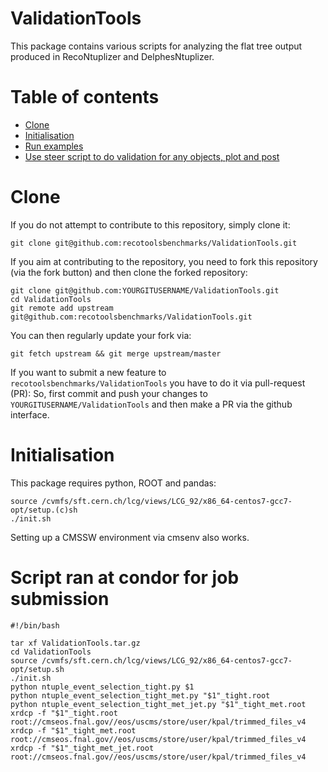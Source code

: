 ValidationTools
===============

This package contains various scripts for analyzing the flat tree output produced in RecoNtuplizer and DelphesNtuplizer.

Table of contents
=================
  * [Clone](#clone)
  * [Initialisation](#initilisation)
  * [Run examples](#run-examples)
  * [Use steer script to do validation for any objects, plot and post](#steerValidation)


Clone
=====

If you do not attempt to contribute to this repository, simply clone it:
```
git clone git@github.com:recotoolsbenchmarks/ValidationTools.git
```

If you aim at contributing to the repository, you need to fork this repository (via the fork button) and then clone the forked repository:
```
git clone git@github.com:YOURGITUSERNAME/ValidationTools.git
cd ValidationTools
git remote add upstream git@github.com:recotoolsbenchmarks/ValidationTools.git
```
You can then regularly update your fork via:
```
git fetch upstream && git merge upstream/master
```

If you want to submit a new feature to ```recotoolsbenchmarks/ValidationTools``` you have to do it via pull-request (PR):
So, first commit and push your changes to ```YOURGITUSERNAME/ValidationTools``` and then make a PR via the github interface.


Initialisation
==============

This package requires python, ROOT and pandas:

```
source /cvmfs/sft.cern.ch/lcg/views/LCG_92/x86_64-centos7-gcc7-opt/setup.(c)sh
./init.sh
```

Setting up a CMSSW environment via cmsenv also works.


Script ran at condor for job submission
=====================================================================

```
#!/bin/bash

tar xf ValidationTools.tar.gz
cd ValidationTools
source /cvmfs/sft.cern.ch/lcg/views/LCG_92/x86_64-centos7-gcc7-opt/setup.sh
./init.sh
python ntuple_event_selection_tight.py $1
python ntuple_event_selection_tight_met.py "$1"_tight.root
python ntuple_event_selection_tight_met_jet.py "$1"_tight_met.root
xrdcp -f "$1"_tight.root root://cmseos.fnal.gov//eos/uscms/store/user/kpal/trimmed_files_v4
xrdcp -f "$1"_tight_met.root root://cmseos.fnal.gov//eos/uscms/store/user/kpal/trimmed_files_v4
xrdcp -f "$1"_tight_met_jet.root root://cmseos.fnal.gov//eos/uscms/store/user/kpal/trimmed_files_v4
```

